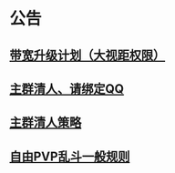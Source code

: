 
# 公告

## [带宽升级计划（大视距权限）](./network-upgrade.md)

## [主群清人、请绑定QQ](./kick-not-bind)

## [主群清人策略](./kick-strategy)

## [自由PVP乱斗一般规则](./pvp)